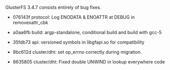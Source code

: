 GlusterFS 3.4.7 consists entirely of bug fixes.

* 076143f protocol: Log ENODATA & ENOATTR at DEBUG in removexattr_cbk

* a0aa6fb build: argp-standalone, conditional build and build with gcc-5

* 35fdb73 api: versioned symbols in libgfapi.so for compatibility

* 8bc612d cluster/dht: set op_errno correctly during migration.

* 8635805 cluster/dht: Fixed double UNWIND in lookup everywhere code

